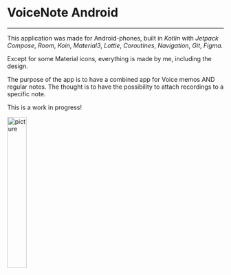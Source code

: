 # VoiceNote Android

***



This application was made for Android-phones, built in *Kotlin* with *Jetpack Compose*, *Room*, *Koin*, *Material3*, *Lottie*, *Coroutines*, *Navigation*, *Git*, *Figma.*

Except for some Material icons, everything is made by me, including the design.

The purpose of the app is to have a combined app for Voice memos AND regular notes. The thought is to have the possibility to attach recordings to a specific note.

This is a work in progress!


<img src="https://user-images.githubusercontent.com/90769758/228552617-69015bdc-7c28-49f9-bd6f-5d6917770b0b.png" alt="picture" width="30%"/> 

